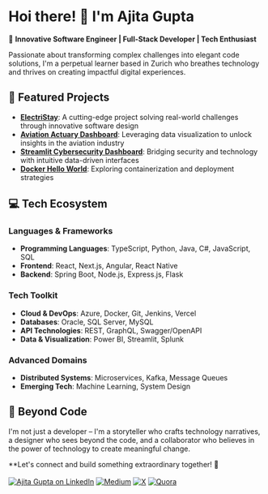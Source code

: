 # Hoi there! 👋 I'm Ajita Gupta

🚀 **Innovative Software Engineer | Full-Stack Developer | Tech Enthusiast**

Passionate about transforming complex challenges into elegant code solutions, I'm a perpetual learner based in Zurich who breathes technology and thrives on creating impactful digital experiences. 

## 🌟 Featured Projects
- **[ElectriStay](https://github.com/ajitagupta/hotel-charging-stations)**: A cutting-edge project solving real-world challenges through innovative software design
- **[Aviation Actuary Dashboard](https://github.com/ajitagupta/streamlit-aviation-dashboard)**: Leveraging data visualization to unlock insights in the aviation industry
- **[Streamlit Cybersecurity Dashboard](https://github.com/ajitagupta/hello-docker)**: Bridging security and technology with intuitive data-driven interfaces
- **[Docker Hello World](https://github.com/ajitagupta/streamlit-cybersecurity-dashboard)**: Exploring containerization and deployment strategies

## 💻 Tech Ecosystem

### Languages & Frameworks
- **Programming Languages**: TypeScript, Python, Java, C#, JavaScript, SQL
- **Frontend**: React, Next.js, Angular, React Native
- **Backend**: Spring Boot, Node.js, Express.js, Flask

### Tech Toolkit
- **Cloud & DevOps**: Azure, Docker, Git, Jenkins, Vercel
- **Databases**: Oracle, SQL Server, MySQL
- **API Technologies**: REST, GraphQL, Swagger/OpenAPI
- **Data & Visualization**: Power BI, Streamlit, Splunk

### Advanced Domains
- **Distributed Systems**: Microservices, Kafka, Message Queues
- **Emerging Tech**: Machine Learning, System Design

## 🌈 Beyond Code
I'm not just a developer – I'm a storyteller who crafts technology narratives, a designer who sees beyond the code, and a collaborator who believes in the power of technology to create meaningful change.

**Let's connect and build something extraordinary together! 🚀
<br><br>
[![Ajita Gupta on LinkedIn](https://img.shields.io/badge/LinkedIn-0077B5?style=for-the-badge&logo=linkedin&logoColor=white)](https://www.linkedin.com/in/ajita-gupta-430900109/)
[![Medium](https://img.shields.io/badge/Medium-12100E?style=for-the-badge&logo=medium&logoColor=white)](https://medium.com/@ajita-gupta)
[![X](https://img.shields.io/badge/X-%23000000.svg?style=for-the-badge&logo=X&logoColor=white)](https://x.com/AjitaOnX)
[![Quora](https://img.shields.io/badge/Quora-%23B92B27.svg?style=for-the-badge&logo=Quora&logoColor=white)](https://www.quora.com/profile/Ajita-Gupta-19)


<!--
**ajitagupta/ajitagupta** is a ✨ _special_ ✨ repository because its `README.md` (this file) appears on your GitHub profile.


More ideas up and about me:

- 🔭 I last wrote a [streamlit dashboard](https://github.com/ajitagupta/streamlit-cybersecurity-dashboard)
- 🌱 I’m currently learning azure, c#, .net
- 👯 I’m looking to collaborate on anything
- 🤔 I’m looking for help with the UI/UX design
- 💬 Ask me about Java, python, full-stack, computer science, linux
- 📫 How to reach me: LinkedIn
- 😄 Pronouns: she
- ⚡ Fun fact: I love to play
-->

